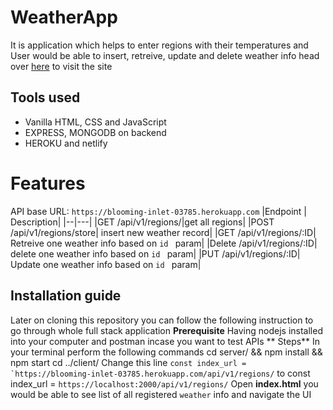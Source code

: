 # WeatherApp
It is  application which helps to enter regions with their temperatures and User would be able to insert, retreive, update and delete weather info head over [here](https://weatherapp-j.netlify.app/index.html) to visit the site
## Tools used
* Vanilla HTML, CSS and JavaScript
* EXPRESS, MONGODB on backend
* HEROKU and netlify

# Features
API base URL: `https://blooming-inlet-03785.herokuapp.com`
|Endpoint | Description|
|--|---|
|GET /api/v1/regions/|get all regions|
|POST /api/v1/regions/store| insert new weather record|
|GET /api/v1/regions/:ID| Retreive one weather info based on `id ` param|
|Delete /api/v1/regions/:ID| delete one weather info based on `id ` param|
|PUT /api/v1/regions/:ID| Update one weather info based on `id ` param|

## Installation guide
Later on cloning this repository you can follow the following instruction to go through whole full stack application
**Prerequisite**
Having nodejs installed into your computer and postman incase you want to test APIs
** Steps**
In your terminal perform the following commands
cd server/ && npm install && npm start
cd ../client/
Change this line ```const index_url = `https://blooming-inlet-03785.herokuapp.com/api/v1/regions/``` to const index_url = `https://localhost:2000/api/v1/regions/`
 Open __index.html__ you would be able to see list of all registered `weather` info and navigate the UI
